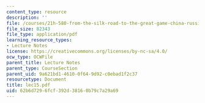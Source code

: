 ```yaml
---
content_type: resource
description: ''
file: /courses/21h-580-from-the-silk-road-to-the-great-game-china-russia-and-central-eurasia-fall-2003/62b6d7296fcf392d38160b79c7a29a69_lec15.pdf
file_size: 82343
file_type: application/pdf
learning_resource_types:
- Lecture Notes
license: https://creativecommons.org/licenses/by-nc-sa/4.0/
ocw_type: OCWFile
parent_title: Lecture Notes
parent_type: CourseSection
parent_uid: 9a621bd1-4610-0f64-9d92-c0ebad1f2c37
resourcetype: Document
title: lec15.pdf
uid: 62b6d729-6fcf-392d-3816-0b79c7a29a69
---
```

